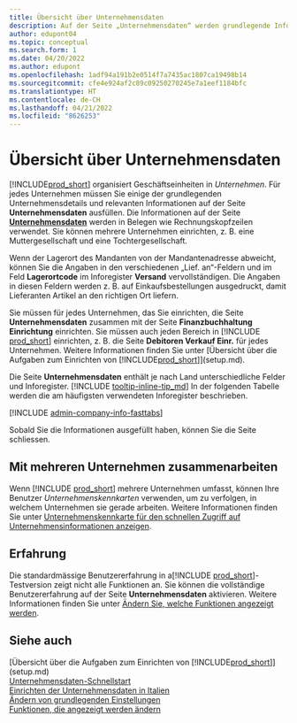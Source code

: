 ```yaml
---
title: Übersicht über Unternehmensdaten
description: Auf der Seite „Unternehmensdaten“ werden grundlegende Informationen für eine Geschäftseinheit angegeben, z. B. Name, Adressen und Versandinformationen.
author: edupont04
ms.topic: conceptual
ms.search.form: 1
ms.date: 04/20/2022
ms.author: edupont
ms.openlocfilehash: 1adf94a191b2e0514f7a7435ac1807ca19498b14
ms.sourcegitcommit: cfe4e924af2c89c09250270245e7a1eef1184bfc
ms.translationtype: HT
ms.contentlocale: de-CH
ms.lasthandoff: 04/21/2022
ms.locfileid: "8626253"
---
```

# <a name="company-information-overview"></a>Übersicht über Unternehmensdaten

[!INCLUDE[prod_short](includes/prod_short.md)] organisiert Geschäftseinheiten in *Unternehmen*. Für jedes Unternehmen müssen Sie einige der grundlegenden Unternehmensdetails und relevanten Informationen auf der Seite **Unternehmensdaten** ausfüllen. Die Informationen auf der Seite [**Unternehmensdaten**](https://businesscentral.dynamics.com/?page=1) werden in Belegen wie Rechnungskopfzeilen verwendet. Sie können mehrere Unternehmen einrichten, z. B. eine Muttergesellschaft und eine Tochtergesellschaft.  

Wenn der Lagerort des Mandanten von der Mandantenadresse abweicht, können Sie die Angaben in den verschiedenen „Lief. an“-Feldern und im Feld **Lagerortcode** im Inforegister **Versand** vervollständigen. Die Angaben in diesen Feldern werden z. B. auf Einkaufsbestellungen ausgedruckt, damit Lieferanten Artikel an den richtigen Ort liefern.  

Sie müssen für jedes Unternehmen, das Sie einrichten, die Seite **Unternehmensdaten** zusammen mit der Seite **Finanzbuchhaltung Einrichtung** einrichten. Sie müssen auch jeden Bereich in [!INCLUDE [prod_short](includes/prod_short.md)] einrichten, z. B. die Seite **Debitoren Verkauf Einr.** für jedes Unternehmen. Weitere Informationen finden Sie unter [Übersicht über die Aufgaben zum Einrichten von [!INCLUDE[prod_short](includes/prod_short.md)]](setup.md).  

Die Seite **Unternehmensdaten** enthält je nach Land unterschiedliche Felder und Inforegister. [!INCLUDE [tooltip-inline-tip_md](includes/tooltip-inline-tip_md.md)] In der folgenden Tabelle werden die am häufigsten verwendeten Inforegister beschrieben.

[!INCLUDE [admin-company-info-fasttabs](includes/admin-company-info-fasttabs.md)]

Sobald Sie die Informationen ausgefüllt haben, können Sie die Seite schliessen.  

## <a name="work-with-multiple-companies"></a>Mit mehreren Unternehmen zusammenarbeiten

Wenn [!INCLUDE [prod_short](includes/prod_short.md)] mehrere Unternehmen umfasst, können Ihre Benutzer *Unternehmenskennkarten* verwenden, um zu verfolgen, in welchem Unternehmen sie gerade arbeiten. Weitere Informationen finden Sie unter [Unternehmenskennkarte für den schnellen Zugriff auf Unternehmensinformationen anzeigen](ui-change-basic-settings.md#badge).  

## <a name="experience"></a>Erfahrung

Die standardmässige Benutzererfahrung in a[!INCLUDE [prod_short](includes/prod_short.md)]-Testversion zeigt nicht alle Funktionen an. Sie können die vollständige Benutzererfahrung auf der Seite **Unternehmensdaten** aktivieren. Weitere Informationen finden Sie unter [Ändern Sie, welche Funktionen angezeigt werden](ui-experiences.md).  

## <a name="see-also"></a>Siehe auch

[Übersicht über die Aufgaben zum Einrichten von [!INCLUDE[prod_short](includes/prod_short.md)]](setup.md)  
[Unternehmensdaten-Schnellstart](quick-start-company-information.md)  
[Einrichten der Unternehmensdaten in Italien](LocalFunctionality/Italy/how-to-set-up-company-information.md)  
[Ändern von grundlegenden Einstellungen](ui-change-basic-settings.md)  
[Funktionen, die angezeigt werden ändern](ui-experiences.md)  